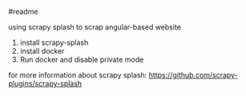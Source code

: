 
#readme

using scrapy splash to scrap angular-based website

1. install scrapy-splash
2. install docker 
3. Run docker and disable private mode

for more information about scrapy splash:
https://github.com/scrapy-plugins/scrapy-splash
